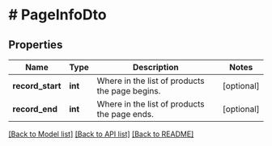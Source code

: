 # # PageInfoDto

## Properties

Name | Type | Description | Notes
------------ | ------------- | ------------- | -------------
**record_start** | **int** | Where in the list of products the page begins. | [optional]
**record_end** | **int** | Where in the list of products the page ends. | [optional]

[[Back to Model list]](../../README.md#models) [[Back to API list]](../../README.md#endpoints) [[Back to README]](../../README.md)
